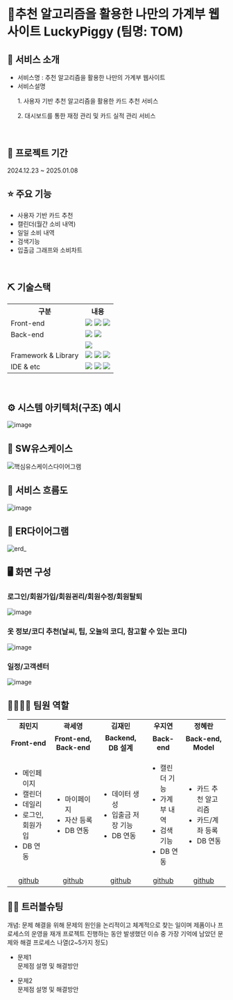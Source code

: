 # 📎추천 알고리즘을 활용한 나만의 가계부 웹사이트 LuckyPiggy (팀명: TOM)


## 👀 서비스 소개
* 서비스명 : 추천 알고리즘을 활용한 나만의 가계부 웹사이트
* 서비스설명
   <p>1. 사용자 기반 추천 알고리즘을 활용한 카드 추천 서비스</P>
   <p>2. 대시보드를 통한 재정 관리 및 카드 실적 관리 서비스</p>
<br>

## 📅 프로젝트 기간
2024.12.23 ~ 2025.01.08
<br>

## ⭐ 주요 기능
* 사용자 기반 카드 추천 
* 캘린더(월간 소비 내역)
* 일일 소비 내역
* 검색기능
* 입출금 그래프와 소비차트
<br>

## ⛏ 기술스택
<table>
    <tr>
        <th>구분</th>
        <th>내용</th>
    </tr>
    <tr>
        <td>Front-end</td>
        <td>
            <img src="https://img.shields.io/badge/CSS3-1572B6?style=for-the-badge&logo=CSS3&logoColor=white"/>
            <img src="https://img.shields.io/badge/HTML5-E34F26?style=for-the-badge&logo=HTML5&logoColor=white"/>
            <img src="https://img.shields.io/badge/JavaScript-F7DF1E?style=for-the-badge&logo=JavaScript&logoColor=white"/>
        </td>
    </tr>
    <tr>
        <td>Back-end</td>
        <td>
            <img src="https://img.shields.io/badge/Java-007396?style=for-the-badge&logo=java&logoColor=white"/>
            <img src="https://img.shields.io/badge/python-007397?style=for-the-badge&logo=python&logoColor=white"/>         
        </td>
    </tr>
    <tr>
        <td><Database/td>
        <td>
            <img src="https://img.shields.io/badge/MySQL 11g-F80000?style=for-the-badge&logo=MySQL&logoColor=white"/>
        </td>
    </tr>
    <tr>
        <td>Framework & Library</td>
        <td>
            <img src="https://img.shields.io/badge/Spring Boot-D22138?style=for-the-badge&logo=Spring Boot&logoColor=white"/>   
            <img src="https://img.shields.io/badge/Apache Tomcat-D22528?style=for-the-badge&logo=Apache Tomcat&logoColor=white"/>
            <img src="https://img.shields.io/badge/Chart.js-D22128?style=for-the-badge&logo=Chart.js&logoColor=white"/>
        </td>
    </tr>
    <tr>
        <td>IDE & etc</td>
        <td>
            <img src="https://img.shields.io/badge/Jupyter-FFCA28?style=for-the-badge&logo=Jupyter&logoColor=white"/>           
            <img src="https://img.shields.io/badge/GitHub-181717?style=for-the-badge&logo=GitHub&logoColor=white"/>
            <img src="https://img.shields.io/badge/STS-4-F05032?style=for-the-badge&logo=STS-4&logoColor=white"/>
        </td>
    </tr>
</table>


<br>

## ⚙ 시스템 아키텍처(구조) 예시 
![image](https://github.com/user-attachments/assets/6ef77770-4c58-4303-927b-7f3e01bc95d1)
<br>

## 📌 SW유스케이스
![핵심유스케이스다이어그램](https://github.com/user-attachments/assets/8fb70bf5-c285-4894-9721-8880328a92e3)
<br>

## 📌 서비스 흐름도
![image](https://github.com/user-attachments/assets/c336dcfb-cc9c-4f7b-be44-c3f5d9dc7132)
<br>

## 📌 ER다이어그램
![erd_](https://github.com/user-attachments/assets/27d389e7-4708-4453-83d2-ca210ff5c31f)
<br>

## 🖥 화면 구성

### 로그인/회원가입/회원괸리/회원수정/회원탈퇴
![image](https://user-images.githubusercontent.com/25995055/178401098-95f15a0e-a2de-415e-83d5-883bb4cb0656.png)
<br>

### 옷 정보/코디 추천(날씨, 팁, 오늘의 코디, 참고할 수 있는 코디)
![image](https://user-images.githubusercontent.com/25995055/178401127-287e6de2-4396-49fc-a107-59c4d5cd55c7.png)
<br>

### 일정/고객센터
![image](https://user-images.githubusercontent.com/25995055/178401150-861f0e93-0f40-4fae-98c1-2099bf513c8d.png)
<br>

## 👨‍👩‍👦‍👦 팀원 역할
<table>
  <tr>
    <td align="center"><strong>최민지</strong></td>
    <td align="center"><strong>곽세영</strong></td>
    <td align="center"><strong>김재민</strong></td>
    <td align="center"><strong>우지연</strong></td>
    <td align="center"><strong>정혜란</strong></td>
  </tr>
  <tr>
    <td align="center"><b>Front-end</b></td>
    <td align="center"><b>Front-end, Back-end</b></td>
    <td align="center"><b>Backend, DB 설계</b></td>
    <td align="center"><b>Back-end</b></td>
    <td align="center"><b>Back-end, Model</b></td>
  </tr>
  <tr>
    <td align="left">
	<ul>
	<li>메인페이지</li>
	<li>캘린더</li>
	<li>데일리</li>
	<li>로그인, 회원가입</li>
	<li>DB 연동</li>
	</ul>
    </td>
    <td align="left">
	<ul>
	<li>마이페이지</li>
	<li>자산 등록</li>
	<li>DB 연동</li>
	</ul>
    </td>
    <td align="left">
	<ul>
	<li>데이터 생성</li>
	<li>입출금 저장 기능</li>
	<li>DB 연동</li>
	</ul>
    </td>
    <td align="left">
	<ul>
	<li>캘린더 기능</li>
	<li>가계부 내역</li>
	<li>검색 기능</li>
	<li>DB 연동</li>
	</ul>
    </td>
    <td align="left">
	<ul>
	<li>카드 추천 알고리즘</li>
	<li>카드/계좌 등록</li>
	<li>DB 연동</li>
	</ul>
    </td>
  </tr>
  <tr>
    <td align="center"><a href="https://github.com/mingd2" target='_blank'>github</a></td>
    <td align="center"><a href="https://github.com/tpdud12" target='_blank'>github</a></td>
    <td align="center"><a href="https://github.com/firedwood" target='_blank'>github</a></td>
    <td align="center"><a href="https://github.com/WJyeon" target='_blank'>github</a></td>
    <td align="center"><a href="https://github.com/jeonghr1230" target='_blank'>github</a></td>
  </tr>
</table>

## 🤾‍♂️ 트러블슈팅
개념: 문제 해결을 위해 문제의 원인을 논리적이고 체계적으로 찾는 일이며 제품이나 프로세스의 운영을 재개
프로젝트 진행하는 동안 발생했던 이슈 중 가장 기억에 남았던 문제와 해결 프로세스 나열(2~5가지 정도)
  
* 문제1<br>
 문제점 설명 및 해결방안
 
* 문제2<br>
 문제점 설명 및 해결방안
